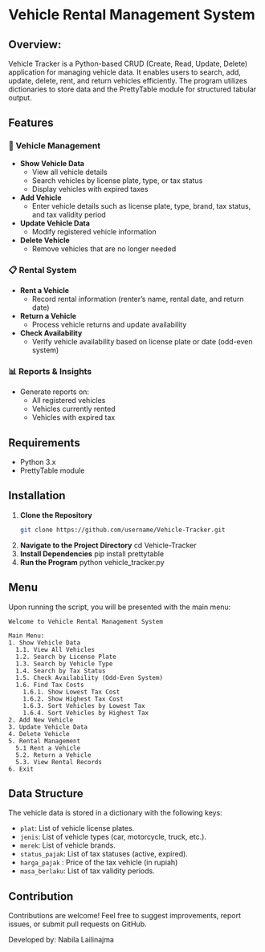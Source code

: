 # Vehicle Rental Management System

## Overview:
Vehicle Tracker is a Python-based CRUD (Create, Read, Update, Delete) application for managing vehicle data. It enables users to search, add, update, delete, rent, and return vehicles efficiently. The program utilizes dictionaries to store data and the PrettyTable module for structured tabular output.

## Features
### 🚗 Vehicle Management
- **Show Vehicle Data**
  - View all vehicle details
  - Search vehicles by license plate, type, or tax status
  - Display vehicles with expired taxes
- **Add Vehicle**
  - Enter vehicle details such as license plate, type, brand, tax status, and tax validity period
- **Update Vehicle Data**
  - Modify registered vehicle information
- **Delete Vehicle**
  - Remove vehicles that are no longer needed

### 📋 Rental System
- **Rent a Vehicle**
  - Record rental information (renter’s name, rental date, and return date)
- **Return a Vehicle**
  - Process vehicle returns and update availability
- **Check Availability**
  - Verify vehicle availability based on license plate or date (odd-even system)

### 📊 Reports & Insights
- Generate reports on:
  - All registered vehicles
  - Vehicles currently rented
  - Vehicles with expired tax

## Requirements
- Python 3.x
- PrettyTable module

## Installation
1. **Clone the Repository**
   ```bash
   git clone https://github.com/username/Vehicle-Tracker.git
2. **Navigate to the Project Directory**
   cd Vehicle-Tracker
3. **Install Dependencies**
   pip install prettytable
4. **Run the Program**
   python vehicle_tracker.py

## Menu
Upon running the script, you will be presented with the main menu:
```
Welcome to Vehicle Rental Management System

Main Menu:
1. Show Vehicle Data
  1.1. View All Vehicles
  1.2. Search by License Plate
  1.3. Search by Vehicle Type
  1.4. Search by Tax Status
  1.5. Check Availability (Odd-Even System)
  1.6. Find Tax Costs
    1.6.1. Show Lowest Tax Cost
    1.6.2. Show Highest Tax Cost
    1.6.3. Sort Vehicles by Lowest Tax
    1.6.4. Sort Vehicles by Highest Tax
2. Add New Vehicle
3. Update Vehicle Data
4. Delete Vehicle
5. Rental Management
  5.1 Rent a Vehicle
  5.2. Return a Vehicle
  5.3. View Rental Records
6. Exit
```

## Data Structure
The vehicle data is stored in a dictionary with the following keys:
- `plat`: List of vehicle license plates.
- `jenis`: List of vehicle types (car, motorcycle, truck, etc.).
- `merek`: List of vehicle brands.
- `status_pajak`: List of tax statuses (active, expired).
- `harga_pajak` : Price of the tax vehicle (in rupiah)
- `masa_berlaku`: List of tax validity periods.

## Contribution
Contributions are welcome! Feel free to suggest improvements, report issues, or submit pull requests on GitHub.

Developed by: Nabila Lailinajma 
